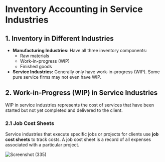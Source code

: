 # Inventory Accounting in Service Industries
## 1. Inventory in Different Industries

*   **Manufacturing Industries:** Have all three inventory components:
    *   Raw materials
    *   Work-in-progress (WIP)
    *   Finished goods
*   **Service Industries:** Generally only have work-in-progress (WIP). Some pure service firms may not even have WIP.

## 2. Work-in-Progress (WIP) in Service Industries

WIP in service industries represents the cost of services that have been started but not yet completed and delivered to the client.

### 2.1 Job Cost Sheets

Service industries that execute specific jobs or projects for clients use **job cost sheets** to track costs. A job cost sheet is a record of all expenses associated with a particular project.

![Screenshot (335)](https://github.com/user-attachments/assets/1a7aa374-9c4e-431f-a64b-df8f83164bc8)

